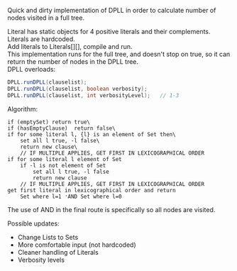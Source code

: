 Quick and dirty implementation of DPLL in order to calculate number of nodes visited in a full tree.

Literal has static objects for 4 positive literals and their complements.\
Literals are hardcoded.\
Add literals to Literals[][], compile and run.\
This implementation runs for the full tree, and doesn't stop on true, so it can return the number of nodes in the DPLL tree.\
DPLL overloads:
```java
DPLL.runDPLL(clauselist);
DPLL.runDPLL(clauselist, boolean verbosity);
DPLL.runDPLL(clauselist, int verbosityLevel);   // 1-3
```

Algorithm:
```
if (emptySet) return true\
if (hasEmptyClause)  return false\
if for some literal l, {l} is an element of Set then\
    set all l true, -l false\
    return new clause\
    // IF MULTIPLE APPLIES, GET FIRST IN LEXICOGRAPHICAL ORDER
if for some literal l element of Set
    if -l is not element of Set
        set all l true, -l false
        return new clause
    // IF MULTIPLE APPLIES, GET FIRST IN LEXICOGRAPHICAL ORDER
get first literal in lexicographical order and return
    Set where l=1 ̛AND Set where l=0
```
The use of AND in the final route is specifically so all nodes are visited.


Possible updates:
- Change Lists to Sets
- More comfortable input (not hardcoded)
- Cleaner handling of Literals
- Verbosity levels
